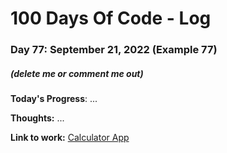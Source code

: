 # 100 Days Of Code - Log

### Day 77: September 21, 2022 (Example 77)
##### (delete me or comment me out)

**Today's Progress**: ...

**Thoughts:** ...

**Link to work:** [Calculator App](https://github.com/username/reponame)
